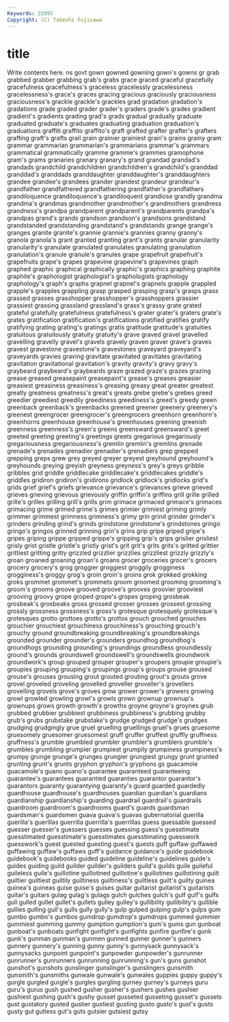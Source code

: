 ```yaml
---
Keywords: 22895 
Copyright: (C) Takeshi Fujisawa
---
```


# title

Write contents here.
ns govt gown gowned gowning gown's gowns gr grab grabbed
grabber grabbing grab's grabs grace graced graceful gracefully gracefulness gracefulness's
graceless gracelessly gracelessness gracelessness's grace's graces gracing gracious graciously graciousness
graciousness's grackle grackle's grackles grad gradation gradation's gradations grade graded
grader grader's graders grade's grades gradient gradient's gradients grading grad's
grads gradual gradually graduate graduated graduate's graduates graduating graduation graduation's
graduations graffiti graffito graffito's graft grafted grafter grafter's grafters grafting
graft's grafts grail grain grainier grainiest grain's grains grainy gram
grammar grammarian grammarian's grammarians grammar's grammars grammatical grammatically gramme gramme's
grammes gramophone gram's grams granaries granary granary's grand grandad grandad's
grandads grandchild grandchildren grandchildren's grandchild's granddad granddad's granddads granddaughter granddaughter's
granddaughters grandee grandee's grandees grander grandest grandeur grandeur's grandfather grandfathered
grandfathering grandfather's grandfathers grandiloquence grandiloquence's grandiloquent grandiose grandly grandma grandma's
grandmas grandmother grandmother's grandmothers grandness grandness's grandpa grandparent grandparent's grandparents
grandpa's grandpas grand's grands grandson grandson's grandsons grandstand grandstanded grandstanding
grandstand's grandstands grange grange's granges granite granite's grannie grannie's grannies
granny granny's granola granola's grant granted granting grant's grants granular
granularity granularity's granulate granulated granulates granulating granulation granulation's granule granule's
granules grape grapefruit grapefruit's grapefruits grape's grapes grapevine grapevine's grapevines
graph graphed graphic graphical graphically graphic's graphics graphing graphite graphite's
graphologist graphologist's graphologists graphology graphology's graph's graphs grapnel grapnel's grapnels
grapple grappled grapple's grapples grappling grasp grasped grasping grasp's grasps
grass grassed grasses grasshopper grasshopper's grasshoppers grassier grassiest grassing grassland
grassland's grass's grassy grate grated grateful gratefully gratefulness gratefulness's grater
grater's graters grate's grates gratification gratification's gratifications gratified gratifies gratify
gratifying grating grating's gratings gratis gratitude gratitude's gratuities gratuitous gratuitously
gratuity gratuity's grave graved gravel gravelled gravelling gravelly gravel's gravels
gravely graven graver grave's graves gravest gravestone gravestone's gravestones graveyard
graveyard's graveyards gravies graving gravitate gravitated gravitates gravitating gravitation gravitational
gravitation's gravity gravity's gravy gravy's graybeard graybeard's graybeards graze grazed
graze's grazes grazing grease greased greasepaint greasepaint's grease's greases greasier
greasiest greasiness greasiness's greasing greasy great greater greatest greatly greatness
greatness's great's greats grebe grebe's grebes greed greedier greediest greedily
greediness greediness's greed's greedy green greenback greenback's greenbacks greened greener
greenery greenery's greenest greengrocer greengrocer's greengrocers greenhorn greenhorn's greenhorns greenhouse
greenhouse's greenhouses greening greenish greenness greenness's green's greens greensward greensward's
greet greeted greeting greeting's greetings greets gregarious gregariously gregariousness gregariousness's
gremlin gremlin's gremlins grenade grenade's grenades grenadier grenadier's grenadiers grep
grepped grepping greps grew grey greyed greyer greyest greyhound greyhound's
greyhounds greying greyish greyness greyness's grey's greys gribble gribbles grid
griddle griddlecake griddlecake's griddlecakes griddle's griddles gridiron gridiron's gridirons gridlock
gridlock's gridlocks grid's grids grief grief's griefs grievance grievance's grievances
grieve grieved grieves grieving grievous grievously griffin griffin's griffins grill
grille grilled grille's grilles grilling grill's grills grim grimace grimaced
grimace's grimaces grimacing grime grimed grime's grimes grimier grimiest griming
grimly grimmer grimmest grimness grimness's grimy grin grind grinder grinder's
grinders grinding grind's grinds grindstone grindstone's grindstones gringo gringo's gringos
grinned grinning grin's grins grip gripe griped gripe's gripes griping
grippe gripped grippe's gripping grip's grips grislier grisliest grisly grist
gristle gristle's gristly grist's grit grit's grits grits's gritted grittier
grittiest gritting gritty grizzled grizzlier grizzlies grizzliest grizzly grizzly's groan
groaned groaning groan's groans grocer groceries grocer's grocers grocery grocery's
grog groggier groggiest groggily grogginess grogginess's groggy grog's groin groin's
groins grok grokked grokking groks grommet grommet's grommets groom groomed
grooming grooming's groom's grooms groove grooved groove's grooves groovier grooviest
grooving groovy grope groped grope's gropes groping grosbeak grosbeak's grosbeaks
gross grossed grosser grosses grossest grossing grossly grossness grossness's gross's
grotesque grotesquely grotesque's grotesques grotto grottoes grotto's grottos grouch grouched
grouches grouchier grouchiest grouchiness grouchiness's grouching grouch's grouchy ground groundbreaking
groundbreaking's groundbreakings grounded grounder grounder's grounders groundhog groundhog's groundhogs grounding
grounding's groundings groundless groundlessly ground's grounds groundswell groundswell's groundswells groundwork
groundwork's group grouped grouper grouper's groupers groupie groupie's groupies grouping
grouping's groupings group's groups grouse groused grouse's grouses grousing grout
grouted grouting grout's grouts grove grovel groveled groveling grovelled groveller
groveller's grovellers grovelling grovels grove's groves grow grower grower's growers
growing growl growled growling growl's growls grown grownup grownup's grownups
grows growth growth's growths groyne groyne's groynes grub grubbed grubbier
grubbiest grubbiness grubbiness's grubbing grubby grub's grubs grubstake grubstake's grudge
grudged grudge's grudges grudging grudgingly grue gruel gruelling gruellings gruel's
grues gruesome gruesomely gruesomer gruesomest gruff gruffer gruffest gruffly gruffness
gruffness's grumble grumbled grumbler grumbler's grumblers grumble's grumbles grumbling grumpier
grumpiest grumpily grumpiness grumpiness's grumpy grunge grunge's grunges grungier grungiest
grungy grunt grunted grunting grunt's grunts gryphon gryphon's gryphons gs
guacamole guacamole's guano guano's guarantee guaranteed guaranteeing guarantee's guarantees guarantied
guaranties guarantor guarantor's guarantors guaranty guarantying guaranty's guard guarded guardedly
guardhouse guardhouse's guardhouses guardian guardian's guardians guardianship guardianship's guarding guardrail
guardrail's guardrails guardroom guardroom's guardrooms guard's guards guardsman guardsman's guardsmen
guava guava's guavas gubernatorial guerilla guerilla's guerillas guerrilla guerrilla's guerrillas
guess guessable guessed guesser guesser's guessers guesses guessing guess's guesstimate
guesstimated guesstimate's guesstimates guesstimating guesswork guesswork's guest guested guesting guest's
guests guff guffaw guffawed guffawing guffaw's guffaws guff's guidance guidance's
guide guidebook guidebook's guidebooks guided guideline guideline's guidelines guide's guides
guiding guild guilder guilder's guilders guild's guilds guile guileful guileless
guile's guillotine guillotined guillotine's guillotines guillotining guilt guiltier guiltiest guiltily
guiltiness guiltiness's guiltless guilt's guilty guinea guinea's guineas guise guise's
guises guitar guitarist guitarist's guitarists guitar's guitars gulag gulag's gulags
gulch gulches gulch's gulf gulf's gulfs gull gulled gullet gullet's
gullets gulley gulley's gullibility gullibility's gullible gullies gulling gull's gulls
gully gully's gulp gulped gulping gulp's gulps gum gumbo gumbo's
gumbos gumdrop gumdrop's gumdrops gummed gummier gummiest gumming gummy gumption
gumption's gum's gums gun gunboat gunboat's gunboats gunfight gunfight's gunfights
gunfire gunfire's gunk gunk's gunman gunman's gunmen gunned gunner gunner's
gunners gunnery gunnery's gunning gunny gunny's gunnysack gunnysack's gunnysacks gunpoint
gunpoint's gunpowder gunpowder's gunrunner gunrunner's gunrunners gunrunning gunrunning's gun's guns
gunshot gunshot's gunshots gunslinger gunslinger's gunslingers gunsmith gunsmith's gunsmiths gunwale
gunwale's gunwales guppies guppy guppy's gurgle gurgled gurgle's gurgles gurgling
gurney gurney's gurneys guru guru's gurus gush gushed gusher gusher's
gushers gushes gushier gushiest gushing gush's gushy gusset gusseted gusseting
gusset's gussets gust gustatory gusted gustier gustiest gusting gusto gusto's
gust's gusts gusty gut gutless gut's guts gutsier gutsiest gutsy

